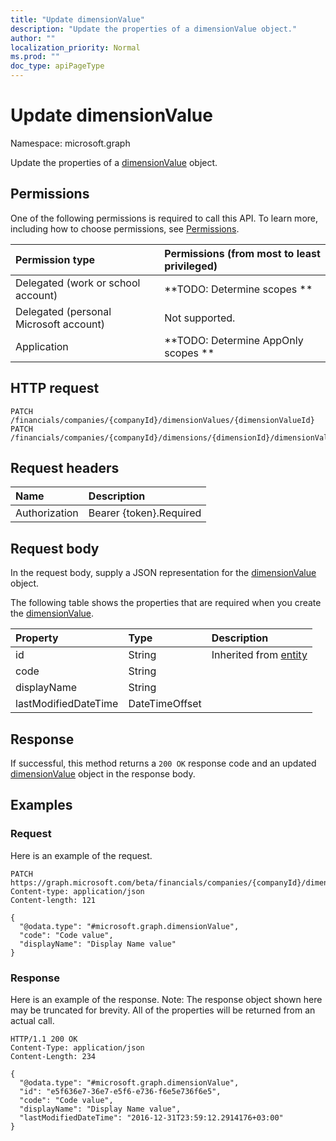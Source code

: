 ```yaml
---
title: "Update dimensionValue"
description: "Update the properties of a dimensionValue object."
author: ""
localization_priority: Normal
ms.prod: ""
doc_type: apiPageType
---
```


# Update dimensionValue

Namespace: microsoft.graph

Update the properties of a [dimensionValue](../resources/dimensionvalue.md) object.

## Permissions
One of the following permissions is required to call this API. To learn more, including how to choose permissions, see [Permissions](/concepts/permissions-reference.md).

|Permission type|Permissions (from most to least privileged)|
|:---|:---|
|Delegated (work or school account)|**TODO: Determine scopes **|
|Delegated (personal Microsoft account)|Not supported.|
|Application|**TODO: Determine AppOnly scopes **|

## HTTP request
<!-- {
  "blockType": "ignored"
}
-->
``` http
PATCH /financials/companies/{companyId}/dimensionValues/{dimensionValueId}
PATCH /financials/companies/{companyId}/dimensions/{dimensionId}/dimensionValues/{dimensionValueId}
```

## Request headers
|Name|Description|
|:---|:---|
|Authorization|Bearer {token}.Required|

## Request body
In the request body, supply a JSON representation for the [dimensionValue](../resources/dimensionvalue.md) object.

The following table shows the properties that are required when you create the [dimensionValue](../resources/dimensionvalue.md).

|Property|Type|Description|
|:---|:---|:---|
|id|String| Inherited from [entity](../resources/entity.md)|
|code|String||
|displayName|String||
|lastModifiedDateTime|DateTimeOffset||



## Response
If successful, this method returns a `200 OK` response code and an updated [dimensionValue](../resources/dimensionvalue.md) object in the response body.

## Examples

### Request
Here is an example of the request.
<!-- {
  "blockType": "request",
  "name": "update_dimensionvalue"
}
-->
``` http
PATCH https://graph.microsoft.com/beta/financials/companies/{companyId}/dimensionValues/{dimensionValueId}
Content-type: application/json
Content-length: 121

{
  "@odata.type": "#microsoft.graph.dimensionValue",
  "code": "Code value",
  "displayName": "Display Name value"
}
```

### Response
Here is an example of the response. Note: The response object shown here may be truncated for brevity. All of the properties will be returned from an actual call.
<!-- {
  "blockType": "response",
  "truncated": true
}
-->
``` http
HTTP/1.1 200 OK
Content-Type: application/json
Content-Length: 234

{
  "@odata.type": "#microsoft.graph.dimensionValue",
  "id": "e5f636e7-36e7-e5f6-e736-f6e5e736f6e5",
  "code": "Code value",
  "displayName": "Display Name value",
  "lastModifiedDateTime": "2016-12-31T23:59:12.2914176+03:00"
}
```

